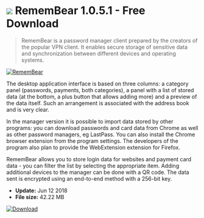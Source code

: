 # ![](https://cdn.softexe.net/static/icon/9/remembear-10132.png) RememBear 1.0.5.1 - Free Download

> RememBear is a password manager client prepared by the creators of the popular VPN client. It enables secure storage of sensitive data and synchronization between different devices and operating systems.

[![RememBear](https://gallery.dpcdn.pl/imgc/Tools/78816/g_-_420x350_1.5_-_xb6aeeefe-2613-41fa-9964-261c08726df3.png)](https://softexe.net/win/security-privacy/other/remembear:pRpcb.html)

The desktop application interface is based on three columns: a category panel (passwords, payments, both categories), a panel with a list of stored data (at the bottom, a plus button that allows adding more) and a preview of the data itself. Such an arrangement is associated with the address book and is very clear.
 
 In the manager version it is possible to import data stored by other programs: you can download passwords and card data from Chrome as well as other password managers, eg LastPass. You can also install the Chrome browser extension from the program settings. The developers of the program also plan to provide the WebExtension extension for Firefox.
 
 RememBear allows you to store login data for websites and payment card data - you can filter the list by selecting the appropriate item. Adding additional devices to the manager can be done with a QR code. The data sent is encrypted using an end-to-end method with a 256-bit key.


- **Update:** Jun 12 2018
- **File size:** 42.22 MB

[![Download](https://cdn.softexe.net/static/img/download.png)](https://softexe.net/win/security-privacy/other/remembear:pRpcb.html)


